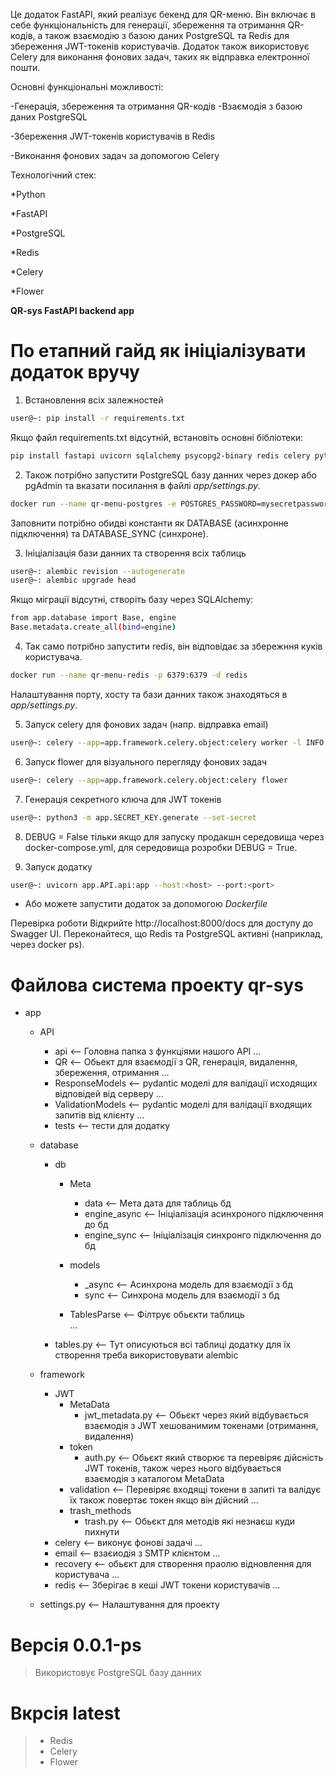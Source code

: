 Це додаток FastAPI, який реалізує бекенд для QR-меню. Він включає в себе функціональність для генерації, збереження та отримання QR-кодів, а також взаємодію з базою даних PostgreSQL та Redis для збереження JWT-токенів користувачів. Додаток також використовує Celery для виконання фонових задач, таких як відправка електронної пошти.

Основні функціональні можливості:

-Генерація, збереження та отримання QR-кодів
-Взаємодія з базою даних PostgreSQL

-Збереження JWT-токенів користувачів в Redis

-Виконання фонових задач за допомогою Celery


Технологічний стек:

*Python

*FastAPI

*PostgreSQL

*Redis

*Celery

*Flower


**QR-sys FastAPI backend app**


# По етапний гайд як ініціалізувати додаток вручу

1. Встановлення всіх залежностей 

```bash
user@~: pip install -r requirements.txt
```

Якщо файл requirements.txt відсутній, встановіть основні бібліотеки:

```bash
pip install fastapi uvicorn sqlalchemy psycopg2-binary redis celery python-multipart python-jose[cryptography] passlib[bcrypt] python-dotenv
```


2. Також потрібно запустити PostgreSQL базу данних через докер або pgAdmin
   та вказати посилання в файлі *app/settings.py*.

```bash
docker run --name qr-menu-postgres -e POSTGRES_PASSWORD=mysecretpassword -p 5432:5432 -d postgres
```

Заповнити потрібно обидві константи як DATABASE (асинхронне підключення) та DATABASE_SYNC (синхроне).

3. Ініціалізація бази данних та створення всіх таблиць

```bash
user@~: alembic revision --autogenerate
user@~: alembic upgrade head
```
Якщо міграції відсутні, створіть базу через SQLAlchemy:

```bash
from app.database import Base, engine
Base.metadata.create_all(bind=engine)
```

4. Так само потрібно запустити redis, він відповідає за збережння куків користувача.

```bash
docker run --name qr-menu-redis -p 6379:6379 -d redis
```

   Налаштування порту, хосту та бази данних також знаходяться в *app/settings.py*.


5. Запуск celery для фонових задач (напр. відправка email)

```bash
user@~: celery --app=app.framework.celery.object:celery worker -l INFO
```

6. Запуск flower для візуального перегляду фонових задач
   
```bash
user@~: celery --app=app.framework.celery.object:celery flower
```

7. Генерація секретного ключа для JWT токенів

```bash
user@~: python3 -m app.SECRET_KEY.generate --set-secret
```


8. DEBUG = False тільки якщо для запуску продакшн середовища через
   docker-compose.yml, для середовища розробки DEBUG = True.
 
9. Запуск додатку

```bash
user@~: uvicorn app.API.api:app --host:<host> --port:<port>
```

* Або можете запустити додаток за допомогою *Dockerfile*

Перевірка роботи
Відкрийте http://localhost:8000/docs для доступу до Swagger UI.
Переконайтеся, що Redis та PostgreSQL активні (наприклад, через docker ps).


# Файлова система проекту qr-sys

- app
    - API
        - api <-- Головна папка з функціями нашого API
            ...
        - QR <-- Обьект для взаємодії з QR, генерація, видалення, збереження, отримання
            ...
        - ResponseModels <-- pydantic моделі для валідації исходящих відповідей від серверу
            ...
        - ValidationModels <-- pydantic моделі для валідації входящих запитів від клієнту
            ...
        - tests <-- тести для додатку

    - database 
        - db
            - Meta 
                - data <-- Мета дата для таблиць бд
                - engine_async <-- Ініціалізація асинхроного підключення до бд
                - engine_sync <-- Ініціалізація синхронго підключення до бд 

            - models
                - _async <-- Асинхрона модель для взаємодії з бд
                - sync <-- Синхрона модель для взаємодії з бд
            
            - TablesParse <-- Філтрує обьєкти таблиць  
                ... 

        - tables.py <-- Тут описуються всі таблиці додатку для їх створення треба використовувати alembic

    - framework
        - JWT
            - MetaData
                - jwt_metadata.py <-- Обьєкт через який відбувається взаємодія з JWT хешованимим токенами (отримання, видалення)
            - token 
                - auth.py <-- Обьєкт який створює та перевіряє дійсність JWT токенів, також через нього
                                відбувається взаємодія з каталогом MetaData
            - validation <-- Перевіряє входящі токени в запиті та валідує їх також повертає токен якщо він дійсний 
                ...
            - trash_methods
                - trash.py <-- Обьєкт для методів які незнаєш куди пихнути
        - celery <-- виконує фонові задачі
           ...
        - email <-- взаєиодія з SMTP клієнтом 
           ...
        - recovery <-- обьєкт для створення праолю відновлення для користувача
           ...
        - redis <-- Зберігає в кеші JWT токени користувачів
           ...
    - settings.py <-- Налаштування для проекту 


# Версія 0.0.1-ps

> Використовує PostgreSQL базу данних

# Вкрсія latest
> + Redis
> + Celery
> + Flower
